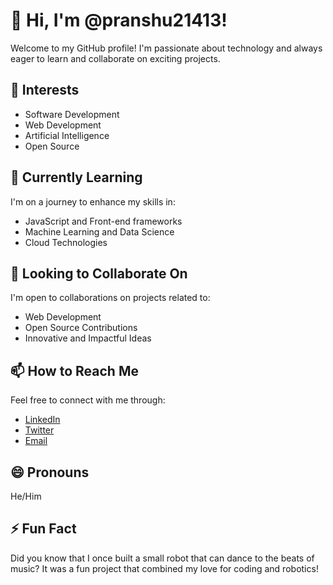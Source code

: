 # 👋 Hi, I'm @pranshu21413!

Welcome to my GitHub profile! I'm passionate about technology and always eager to learn and collaborate on exciting projects.

## 👀 Interests

- Software Development
- Web Development
- Artificial Intelligence
- Open Source

## 🌱 Currently Learning

I'm on a journey to enhance my skills in:

- JavaScript and Front-end frameworks
- Machine Learning and Data Science
- Cloud Technologies

## 💞️ Looking to Collaborate On

I'm open to collaborations on projects related to:

- Web Development
- Open Source Contributions
- Innovative and Impactful Ideas

## 📫 How to Reach Me

Feel free to connect with me through:

- [LinkedIn](https://www.linkedin.com/in/pranshu21413/)
- [Twitter](https://twitter.com/pranshu21413)
- [Email](mailto:your.email@example.com)

## 😄 Pronouns

He/Him

## ⚡ Fun Fact

Did you know that I once built a small robot that can dance to the beats of music? It was a fun project that combined my love for coding and robotics!

<!---
pranshu21413/pranshu21413 is a ✨ special ✨ repository because its `README.md` (this file) appears on your GitHub profile.
You can click the Preview link to take a look at your changes.
--->
